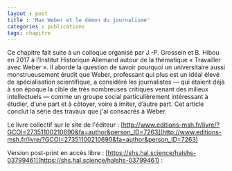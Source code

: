 ```yaml
---
layout : post
title : 'Max Weber et le démon du journalisme'
categories : publications
tags: chapitre
---
```


Ce chapitre fait suite à un colloque organisé par J.-P. Grossein et B. Hibou en 2017 à l’Institut Historique Allemand autour de la thématique « Travailler avec Weber ». Il aborde la question de savoir pourquoi un universitaire aussi monstrueusement érudit que Weber, professant qui plus est un idéal élevé de spécialisation scientifique, a considéré les journalistes — qui étaient déjà à son époque la cible de très nombreuses critiques venant des milieux intellectuels — comme un groupe social particulièrement intéressant à étudier, d’une part et à côtoyer, voire à imiter, d’autre part. Cet article conclut la série des travaux que j'ai consacrés à Weber.

Le livre collectif sur le site de l'éditeur : [http://www.editions-msh.fr/livre/?GCOI=27351100210690&fa=author&person_ID=7263](http://www.editions-msh.fr/livre/?GCOI=27351100210690&fa=author&person_ID=7263)

Version post-print en accès libre : [https://shs.hal.science/halshs-03799461](https://shs.hal.science/halshs-03799461) :

<object data="https://shs.hal.science/halshs-03799461v1/file/Bastin_Papier_demon_journalisme_postprint.pdf" width = "100%" height = "auto" type='application/pdf'>
</object>
